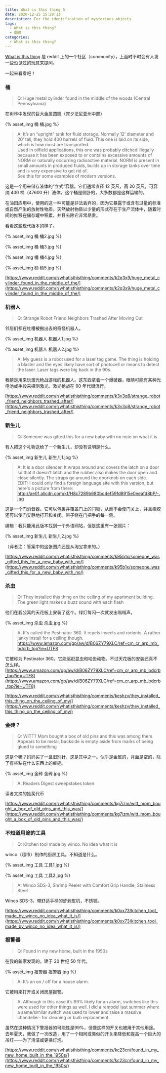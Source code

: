```yaml
---
title: What is this thing 5
date: 2020-12-25 15:29:13
description: For the identification of mysterious objects
tags:  
  - What is this thing?
  - 翻译
categories:
  - What is this thing?
---
```


[What is this thing](https://www.reddit.com/r/whatisthisthing/) 是 reddit 上的一个社区（community），上面时不时会有人发一些没见过的玩意来提问。

一起来看看吧！

<!-- more -->

### 桶

> Q: Huge metal cylinder found in the middle of the woods (Central Pennsylvania)

在树林中发现的巨大金属圆筒（宾夕法尼亚州中部）

<!-- ![桶](./whatisthisthing-5/桶.jpg) -->

{% asset_img 桶 桶.jpg %}

> A: It’s an “upright” tank for fluid storage. Normally 12’ diameter and 20’ tall, they hold 400 barrels of fluid. This one is laid on its side, which is how most are transported.<br>Used in oilfield applications, this one was probably ditched illegally because it has been exposed to or contains excessive amounts of NORM or naturally occurring radioactive material. NORM is present in small amounts in produced fluids, builds up in storage tanks over time and is very expensive to get rid of.<br>See this for some examples of modern versions.

这是一个用来储存液体的“立式”容器。它们通常直径 12 英尺，高 20 英尺，可容纳 400 桶（47600 升）液体。这个桶是侧卧的，大多数都是这样运输的。

在油田应用中，使用的这一种可能是非法丢弃的，因为它暴露于或含有过量的标准或自然产生的放射性物质。天然放射物质以少量的形式存在于生产流体中，随着时间的推移在储存罐中积累，并且去除它非常昂贵。

看看这些现代版本的样子。

<!-- ![桶](./whatisthisthing-5/桶2.jpg) -->

<!-- ![桶](./whatisthisthing-5/桶3.jpg) -->

<!-- ![桶](./whatisthisthing-5/桶4.jpg) -->

<!-- ![桶](./whatisthisthing-5/桶5.jpg) -->

{% asset_img 桶 桶2.jpg %}

{% asset_img 桶 桶3.jpg %}

{% asset_img 桶 桶4.jpg %}

{% asset_img 桶 桶5.jpg %}

[https://www.reddit.com/r/whatisthisthing/comments/k2q3x9/huge_metal_cylinder_found_in_the_middle_of_the/](https://www.reddit.com/r/whatisthisthing/comments/k2q3x9/huge_metal_cylinder_found_in_the_middle_of_the/)

### 机器人

> Q: Strange Robot Friend Neighbors Trashed After Moving Out

邻居们都在吐槽被搬出去的奇怪机器人。

<!-- ![机器人](./whatisthisthing-5/机器人1.jpg) -->

<!-- ![机器人](./whatisthisthing-5/机器人2.jpg) -->

{% asset_img 机器人 机器人1.jpg %}

{% asset_img 机器人 机器人2.jpg %}

> A: My guess is a robot used for a laser tag game. The thing is holding a blaster and the eyes likely have sort of photocell or means to detect the laser. Laser tags were big back in the 90s.

我猜是用来玩激光枪战游戏的机器人。这东西拿着一个爆破器，眼睛可能有某种光电池或手段来探测激光。激光枪战在 90 年代很流行。

[https://www.reddit.com/r/whatisthisthing/comments/k3v3q8/strange_robot_friend_neighbors_trashed_after/](https://www.reddit.com/r/whatisthisthing/comments/k3v3q8/strange_robot_friend_neighbors_trashed_after/)

### 新生儿

> Q: Someone was gifted this for a new baby with no note on what it is

有人把这个礼物送给了一个新生儿，却没有说明是什么。

<!-- ![新生儿](./whatisthisthing-5/新生儿1.jpg) -->

{% asset_img 新生儿 新生儿1.jpg %}

> A: It is a door silencer. It wraps around and covers the latch on a door so that it doesn't latch and the rubber also makes the door open and close silently. The straps go around the doorknob on each side.<br>EDIT: I could only find a foreign language site with this version, but here's a picture from there: http://ae01.alicdn.com/kf/H8c7289b680bc4ef59fd8915e0eeafd8bP/-.jpg

这是一个门消音器。它可以包裹并覆盖门上的闩锁，从而不会使门关上，并且橡胶还可以使门安静地打开和关闭。带子绕在门把手的每一侧。

编辑：我只能用此版本找到一个外语网站，但是这里有一张照片：

<!-- ![新生儿](./whatisthisthing-5/新生儿2.jpg) -->

{% asset_img 新生儿 新生儿2.jpg %}

（译者注：答案中的这张图片还是从淘宝拿来的。）

[https://www.reddit.com/r/whatisthisthing/comments/k95b1x/someone_was_gifted_this_for_a_new_baby_with_no/](https://www.reddit.com/r/whatisthisthing/comments/k95b1x/someone_was_gifted_this_for_a_new_baby_with_no/)

### 杀虫

> Q: They installed this thing on the ceiling of my apartment building. The green light makes a buzz sound with each flash

他们在我公寓的天花板上安装了这个。绿灯每闪一次就发出嗡嗡声。

<!-- ![杀虫](./whatisthisthing-5/杀虫.jpg) -->

{% asset_img 杀虫 杀虫.jpg %}

> A: It's called the Pestinator 360. It repels insects and rodents. A rather janky install for a ceiling though. https://www.amazon.com/gp/aw/d/B06ZY79XLC/ref=cm_cr_arp_mb_bdcrb_top?ie=UTF8

它被称为 Pestinator 360。它能驱赶昆虫和啮齿动物。不过天花板的安装还真不怎么样。[https://www.amazon.com/gp/aw/d/B06ZY79XLC/ref=cm_cr_arp_mb_bdcrb_top?ie=UTF8](https://www.amazon.com/gp/aw/d/B06ZY79XLC/ref=cm_cr_arp_mb_bdcrb_top?ie=UTF8)

[https://www.reddit.com/r/whatisthisthing/comments/keshzv/they_installed_this_thing_on_the_ceiling_of_my/](https://www.reddit.com/r/whatisthisthing/comments/keshzv/they_installed_this_thing_on_the_ceiling_of_my/)

### 金砖？

> Q: WITT? Mom bought a box of old pins and this was among them. Appears to be metal, backside is empty aside from marks of being glued to something

这是个嘛？妈妈买了一盒旧别针，这是其中之一。似乎是金属的，背面是空的，除了有些粘在什么东西上的痕迹。

<!-- ![金砖](./whatisthisthing-5/金砖.jpg) -->

{% asset_img 金砖 金砖.jpg %}

> A: Readers Digest sweepstakes token

读者文摘的抽奖代币

[https://www.reddit.com/r/whatisthisthing/comments/kg7izm/witt_mom_bought_a_box_of_old_pins_and_this_was/](https://www.reddit.com/r/whatisthisthing/comments/kg7izm/witt_mom_bought_a_box_of_old_pins_and_this_was/)

### 不知道用途的工具

> Q: Kitchen tool made by winco. No idea what it is

winco（超市）制作的厨房工具。不知道是什么。

<!-- ![工具](./whatisthisthing-5/工具1.jpg) -->

<!-- ![工具](./whatisthisthing-5/工具2.jpg) -->

{% asset_img 工具 工具1.jpg %}

{% asset_img 工具 工具2.jpg %}

> A: Winco SDS-3, Shrimp Peeler with Comfort Grip Handle, Stainless Steel

Winco SDS-3，带舒适手柄的虾剥皮机，不锈钢。

[https://www.reddit.com/r/whatisthisthing/comments/k0xx73/kitchen_tool_made_by_winco_no_idea_what_it_is/](https://www.reddit.com/r/whatisthisthing/comments/k0xx73/kitchen_tool_made_by_winco_no_idea_what_it_is/)

### 报警器

> Q: Found in my new home, built in the 1950s

在我的新家发现的，建于 20 世纪 50 年代。

<!-- ![报警器](./whatisthisthing-5/报警器.jpg) -->

{% asset_img 报警器 报警器.jpg %}

> A: It’s an on / off for a house alarm.

它被用来打开或关闭房屋报警。

> A: Although in this case it’s 99% likely for an alarm, switches like this were used for other things as well. I did a remodel last summer where a same/similar switch was used to lower and raise a massive chandelier- for cleaning or bulb replacement.

虽然在这种情况下警报器的可能性是99%，但像这样的开关也被用于其他用途。去年夏天，我做了一次改造，用了一个相同或类似的开关来降低和提高一个巨大的吊灯——为了清洁或更换灯泡。

[https://www.reddit.com/r/whatisthisthing/comments/kc23cn/found_in_my_new_home_built_in_the_1950s/](https://www.reddit.com/r/whatisthisthing/comments/kc23cn/found_in_my_new_home_built_in_the_1950s/)
